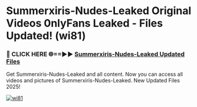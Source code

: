 # Summerxiris-Nudes-Leaked Original Videos 0nlyFans Leaked - Files Updated! (wi81)

<h3>🔴 CLICK HERE 🌐==►► <a href="https://tinyurl.com/4mcuefdz" rel="nofollow">Summerxiris-Nudes-Leaked Updated Files</a></h3>

Get Summerxiris-Nudes-Leaked and all content. Now you can access all videos and pictures of Summerxiris-Nudes-Leaked. New Updated Files 2025!

[![wi81](https://i.imgur.com/StAQSOY.gif)](https://tinyurl.com/4mcuefdz)
